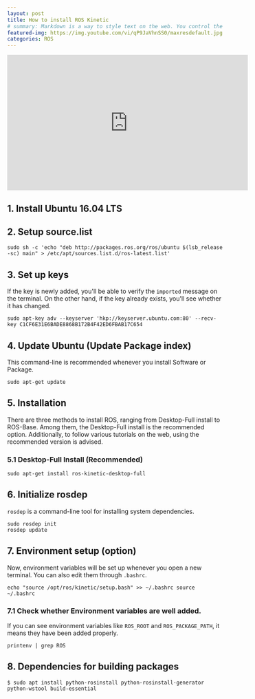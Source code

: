 ```yaml
---
layout: post
title: How to install ROS Kinetic
# summary: Markdown is a way to style text on the web. You control the display of the document; formating words as bold or italic, adding images, and creating lists are just a few of the things we can do with Markdown. Mostly, Markdown is just regular text with a few non-alphabetic characters thrown in.
featured-img: https://img.youtube.com/vi/qP9JaVhnSS0/maxresdefault.jpg
categories: ROS
---
```


<!-- # How to install ROS Kinetic -->

<!-- [![My Video](https://img.youtube.com/vi/qP9JaVhnSS0/maxresdefault.jpg)](https://youtu.be/qP9JaVhnSS0?si=wY5DT3RtE8TeY69m) -->

<div style="text-align: center;">
    <iframe width="560" height="315" src="https://www.youtube.com/embed/qP9JaVhnSS0?si=dZQY2t0PzN7XjXsj" frameborder="0" allowfullscreen></iframe>
</div>

## 1. Install Ubuntu 16.04 LTS

## 2. Setup source.list

```
sudo sh -c 'echo "deb http://packages.ros.org/ros/ubuntu $(lsb_release -sc) main" > /etc/apt/sources.list.d/ros-latest.list'
```

## 3. Set up keys
If the key is newly added, you'll be able to verify the `imported` message on the terminal. On the other hand, if the key already exists, you'll see whether it has changed.

```
sudo apt-key adv --keyserver 'hkp://keyserver.ubuntu.com:80' --recv-key C1CF6E31E6BADE8868B172B4F42ED6FBAB17C654
```

## 4. Update Ubuntu (Update Package index)
This command-line is recommended whenever you install Software or Package.
```
sudo apt-get update
```

## 5. Installation
There are three methods to install ROS, ranging from Desktop-Full install to ROS-Base. Among them, the Desktop-Full install is the recommended option. Additionally, to follow various tutorials on the web, using the recommended version is advised.

### 5.1 Desktop-Full Install (Recommended)
```
sudo apt-get install ros-kinetic-desktop-full
```

## 6. Initialize rosdep
`rosdep` is a command-line tool for installing system dependencies.
```
sudo rosdep init
rosdep update
```

## 7. Environment setup (option)
Now, environment variables will be set up whenever you open a new terminal. You can also edit them through `.bashrc`.
```
echo "source /opt/ros/kinetic/setup.bash" >> ~/.bashrc source ~/.bashrc
```

### 7.1 Check whether Environment variables are well added.
If you can see environment variables like `ROS_ROOT` and `ROS_PACKAGE_PATH`, it means they have been added properly.
```
printenv | grep ROS
``` 

## 8. Dependencies for building packages
```
$ sudo apt install python-rosinstall python-rosinstall-generator python-wstool build-essential
```